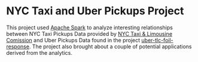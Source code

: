# NYC Taxi and Uber Pickups Project

This project used [Apache Spark](http://spark.apache.org/) to analyze interesting relationships between NYC Taxi Pickups Data provided by [NYC Taxi & Limousine Comission](http://www.nyc.gov/html/tlc/html/about/trip_record_data.shtml) and Uber Pickups Data found in the project [uber-tlc-foil-response](https://github.com/fivethirtyeight/uber-tlc-foil-response). The project also brought about a couple of potential applications derived from the analytics.
